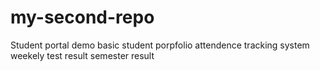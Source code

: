# my-second-repo
Student portal demo
basic student porpfolio
attendence tracking system
weekely test result
semester result
